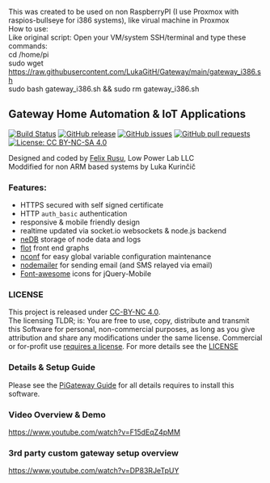 This was created to be used on non RaspberryPI (I use Proxmox with raspios-bullseye for i386 systems), like virual machine in Proxmox 
<br/>
How to use:
<br/>
Like original script: Open your VM/system SSH/terminal and type these commands:
<br/>
cd /home/pi<br/>
sudo wget https://raw.githubusercontent.com/LukaGitH/Gateway/main/gateway_i386.sh<br/>
sudo bash gateway_i386.sh && sudo rm gateway_i386.sh<br/>

Gateway Home Automation & IoT Applications
----------------
[![Build Status](https://app.travis-ci.com/LowPowerLab/RaspberryPi-Gateway.svg)](https://app.travis-ci.com/LowPowerLab/RaspberryPi-Gateway)
[![GitHub release](https://img.shields.io/github/release/LowPowerLab/RaspberryPi-Gateway.svg)](https://github.com/LowPowerLab/RaspberryPi-Gateway)
[![GitHub issues](https://img.shields.io/github/issues/LowPowerLab/RaspberryPi-Gateway.svg)](https://github.com/LowPowerLab/RaspberryPi-Gateway/issues)
[![GitHub pull requests](https://img.shields.io/github/issues-pr/LowPowerLab/RaspberryPi-Gateway.svg)](https://github.com/LowPowerLab/RaspberryPi-Gateway/pulls)
[![License: CC BY-NC-SA 4.0](https://img.shields.io/badge/License-CC%20BY--NC--SA%204.0-lightgrey.svg)](https://creativecommons.org/licenses/by-nc-sa/4.0/)

Designed and coded by [Felix Rusu](https://lowpowerlab.com/contact), Low Power Lab LLC
<br/>
Moddified for non ARM based systems by Luka Kurinčič
<br/>

### Features:
- HTTPS secured with self signed certificate
- HTTP `auth_basic` authentication
- responsive & mobile friendly design
- realtime updated via socket.io websockets & node.js backend 
- [neDB](https://github.com/louischatriot/nedb) storage of node data and logs
- [flot](http://flotcharts.org/) front end graphs
- [nconf](https://github.com/indexzero/nconf) for easy global variable configuration maintenance
- [nodemailer](https://github.com/andris9/Nodemailer) for sending email (and SMS relayed via email)
- [Font-awesome](http://htmlpreview.github.io/?https://github.com/dotcastle/jquery-mobile-font-awesome/blob/master/index.html) icons for jQuery-Mobile

### LICENSE
This project is released under [CC-BY-NC 4.0](https://creativecommons.org/licenses/by-nc/4.0/).<br/>
The licensing TLDR; is: You are free to use, copy, distribute and transmit this Software for personal, non-commercial purposes, as long as you give attribution and share any modifications under the same license. Commercial or for-profit use [requires a license](https://lowpowerlab.com/contact).
For more details see the [LICENSE](https://github.com/LowPowerLab/RaspberryPi-Gateway/blob/master/LICENSE)

### Details & Setup Guide
Please see the [PiGateway Guide](https://lowpowerlab.com/guide/gateway/) for all details requires to install this software.

### Video Overview & Demo
https://www.youtube.com/watch?v=F15dEqZ4pMM

### 3rd party custom gateway setup overview
https://www.youtube.com/watch?v=DP83RJeTpUY
